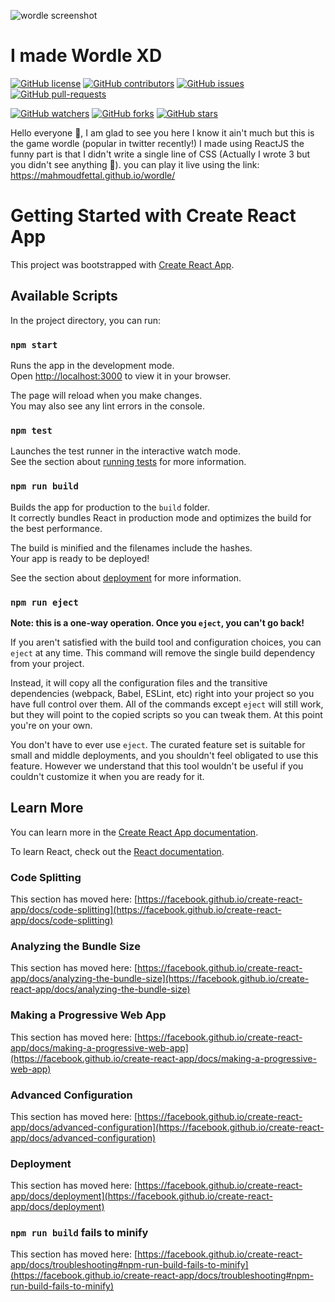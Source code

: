 ![wordle screenshot](https://github.com/MahmoudFettal/wordle/blob/master/public/wordle.jpeg)
# I made Wordle XD
[![GitHub license](https://img.shields.io/github/license/MahmoudFettal/wordle)](https://github.com/MahmoudFettal/wordle/blob/master/LICENSE)
[![GitHub contributors](https://img.shields.io/github/contributors/MahmoudFettal/wordle.svg)](https://GitHub.com/MahmoudFettal/wordle/graphs/contributors/)
[![GitHub issues](https://img.shields.io/github/issues/MahmoudFettal/wordle.svg)](https://GitHub.com/MahmoudFettal/wordle/issues/)
[![GitHub pull-requests](https://img.shields.io/github/issues-pr/MahmoudFettal/wordle.svg)](https://GitHub.com/MahmoudFettal/wordle/pulls/)

[![GitHub watchers](https://img.shields.io/github/watchers/MahmoudFettal/wordle?style=social&label=Watch)](https://GitHub.com/MahmoudFettal/wordle/watchers/)
[![GitHub forks](https://img.shields.io/github/forks/MahmoudFettal/wordle?style=social&label=Fork)](https://GitHub.com/MahmoudFettal/wordle/network/)
[![GitHub stars](https://img.shields.io/github/stars/MahmoudFettal/wordle?style=social&label=Star)](https://GitHub.com/MahmoudFettal/wordle/stargazers/)

Hello everyone 👋, I am glad to see you here I know it ain't much but this is the game wordle (popular in twitter recently!) I made using ReactJS the funny part is that I didn't write a single line of CSS (Actually I wrote 3 but you didn't see anything 🤫).
you can play it live using the link: https://mahmoudfettal.github.io/wordle/

# Getting Started with Create React App

This project was bootstrapped with [Create React App](https://github.com/facebook/create-react-app).

## Available Scripts

In the project directory, you can run:

### `npm start`

Runs the app in the development mode.\
Open [http://localhost:3000](http://localhost:3000) to view it in your browser.

The page will reload when you make changes.\
You may also see any lint errors in the console.

### `npm test`

Launches the test runner in the interactive watch mode.\
See the section about [running tests](https://facebook.github.io/create-react-app/docs/running-tests) for more information.

### `npm run build`

Builds the app for production to the `build` folder.\
It correctly bundles React in production mode and optimizes the build for the best performance.

The build is minified and the filenames include the hashes.\
Your app is ready to be deployed!

See the section about [deployment](https://facebook.github.io/create-react-app/docs/deployment) for more information.

### `npm run eject`

**Note: this is a one-way operation. Once you `eject`, you can't go back!**

If you aren't satisfied with the build tool and configuration choices, you can `eject` at any time. This command will remove the single build dependency from your project.

Instead, it will copy all the configuration files and the transitive dependencies (webpack, Babel, ESLint, etc) right into your project so you have full control over them. All of the commands except `eject` will still work, but they will point to the copied scripts so you can tweak them. At this point you're on your own.

You don't have to ever use `eject`. The curated feature set is suitable for small and middle deployments, and you shouldn't feel obligated to use this feature. However we understand that this tool wouldn't be useful if you couldn't customize it when you are ready for it.

## Learn More

You can learn more in the [Create React App documentation](https://facebook.github.io/create-react-app/docs/getting-started).

To learn React, check out the [React documentation](https://reactjs.org/).

### Code Splitting

This section has moved here: [https://facebook.github.io/create-react-app/docs/code-splitting](https://facebook.github.io/create-react-app/docs/code-splitting)

### Analyzing the Bundle Size

This section has moved here: [https://facebook.github.io/create-react-app/docs/analyzing-the-bundle-size](https://facebook.github.io/create-react-app/docs/analyzing-the-bundle-size)

### Making a Progressive Web App

This section has moved here: [https://facebook.github.io/create-react-app/docs/making-a-progressive-web-app](https://facebook.github.io/create-react-app/docs/making-a-progressive-web-app)

### Advanced Configuration

This section has moved here: [https://facebook.github.io/create-react-app/docs/advanced-configuration](https://facebook.github.io/create-react-app/docs/advanced-configuration)

### Deployment

This section has moved here: [https://facebook.github.io/create-react-app/docs/deployment](https://facebook.github.io/create-react-app/docs/deployment)

### `npm run build` fails to minify

This section has moved here: [https://facebook.github.io/create-react-app/docs/troubleshooting#npm-run-build-fails-to-minify](https://facebook.github.io/create-react-app/docs/troubleshooting#npm-run-build-fails-to-minify)
